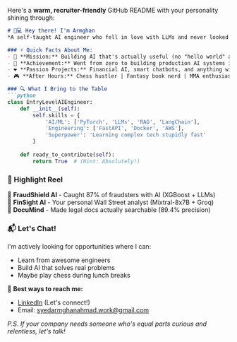 Here's a **warm, recruiter-friendly** GitHub README with your personality shining through:

```markdown
# 👨💻 Hey there! I'm Armghan 
*A self-taught AI engineer who fell in love with LLMs and never looked back*  

### ⚡ Quick Facts About Me:
- 🎯 **Mission:** Building AI that's actually useful (no "hello world" apps here!)
- 🚀 **Achievement:** Went from zero to building production AI systems in 5 months
- ❤️ **Passion Projects:** Financial AI, smart chatbots, and anything with RAG
- 🎮 **After Hours:** Chess hustler | Fantasy book nerd | MMA enthusiast

### 🔍 What I Bring to the Table
```python
class EntryLevelAIEngineer:
    def __init__(self):
        self.skills = {
            'AI/ML': ['PyTorch', 'LLMs', 'RAG', 'LangChain'],
            'Engineering': ['FastAPI', 'Docker', 'AWS'],
            'Superpower': 'Learning complex tech stupidly fast'
        }
    
    def ready_to_contribute(self):
        return True  # (Hint: Absolutely!)
```

### 🌟 Highlight Reel
📌 **FraudShield AI** - Caught 87% of fraudsters with AI (XGBoost + LLMs)  
📌 **FinSight AI** - Your personal Wall Street analyst (Mixtral-8x7B + Groq)  
📌 **DocuMind** - Made legal docs actually searchable (89.4% precision)  

### 📬 Let's Chat!
I'm actively looking for opportunities where I can:
- Learn from awesome engineers  
- Build AI that solves real problems  
- Maybe play chess during lunch breaks  

📩 **Best ways to reach me:**  
- [LinkedIn](https://www.linkedin.com/in/syed-armghan-ahmad/) (Let's connect!)  
- Email: syedarmghanahmad.work@gmail.com    

*P.S. If your company needs someone who's equal parts curious and relentless, let's talk!*
```
